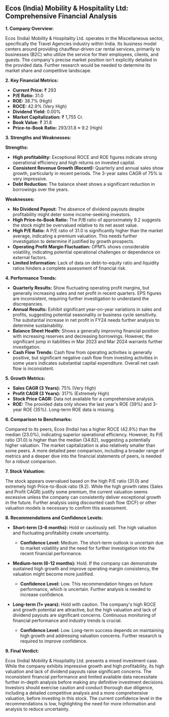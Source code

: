 ## Ecos (India) Mobility & Hospitality Ltd: Comprehensive Financial Analysis

**1. Company Overview:**

Ecos (India) Mobility & Hospitality Ltd. operates in the Miscellaneous sector, specifically the Travel Agencies industry within India.  Its business model centers around providing chauffeur-driven car rental services, primarily to businesses (B2C) who utilize the service for their employees, clients, and guests.  The company's precise market position isn't explicitly detailed in the provided data.  Further research would be needed to determine its market share and competitive landscape.

**2. Key Financial Metrics:**

* **Current Price:** ₹ 293
* **P/E Ratio:** 31.0
* **ROE:** 38.7% (High)
* **ROCE:** 42.9% (Very High)
* **Dividend Yield:** 0.00%
* **Market Capitalization:** ₹ 1,755 Cr.
* **Book Value:** ₹ 31.8
* **Price-to-Book Ratio:**  293/31.8 ≈ 9.2 (High)


**3. Strengths and Weaknesses:**

**Strengths:**

* **High profitability:**  Exceptional ROCE and ROE figures indicate strong operational efficiency and high returns on invested capital.
* **Consistent Revenue Growth (Recent):** Quarterly and annual sales show growth, particularly in recent periods.  The 3-year sales CAGR of 75% is very impressive.
* **Debt Reduction:** The balance sheet shows a significant reduction in borrowings over the years.

**Weaknesses:**

* **No Dividend Payout:** The absence of dividend payouts despite profitability might deter some income-seeking investors.
* **High Price-to-Book Ratio:** The P/B ratio of approximately 9.2 suggests the stock might be overvalued relative to its net asset value.
* **High P/E Ratio:** A P/E ratio of 31.0 is significantly higher than the market average, indicating a premium valuation.  This needs further investigation to determine if justified by growth prospects.
* **Operating Profit Margin Fluctuation:** OPM% shows considerable volatility, indicating potential operational challenges or dependence on external factors.
* **Limited Information:** Lack of data on debt-to-equity ratio and liquidity ratios hinders a complete assessment of financial risk.


**4. Performance Trends:**

* **Quarterly Results:** Show fluctuating operating profit margins, but generally increasing sales and net profit in recent quarters.  EPS figures are inconsistent, requiring further investigation to understand the discrepancies.
* **Annual Results:**  Exhibit significant year-on-year variations in sales and profits, suggesting potential seasonality or business cycle sensitivity.  The substantial increase in net profit in FY24 needs further analysis to determine sustainability.
* **Balance Sheet Health:** Shows a generally improving financial position with increasing reserves and decreasing borrowings. However, the significant jump in liabilities in Mar 2023 and Mar 2024 warrants further investigation.
* **Cash Flow Trends:**  Cash flow from operating activities is generally positive, but significant negative cash flow from investing activities in some years indicates substantial capital expenditure.  Overall net cash flow is inconsistent.

**5. Growth Metrics:**

* **Sales CAGR (3 Years):** 75% (Very High)
* **Profit CAGR (3 Years):** 317% (Extremely High)
* **Stock Price CAGR:**  Data not available for a comprehensive analysis.
* **ROE:**  The provided data only shows the last year's ROE (39%) and 3-year ROE (35%).  Long-term ROE data is missing.

**6. Comparison to Benchmarks:**

Compared to its peers, Ecos (India) has a higher ROCE (42.9%) than the median (23.0%), indicating superior operational efficiency. However, its P/E ratio (31.0) is higher than the median (34.82), suggesting a potentially higher valuation.  The market capitalization is also relatively smaller than some peers.  A more detailed peer comparison, including a broader range of metrics and a deeper dive into the financial statements of peers, is needed for a robust comparison.

**7. Stock Valuation:**

The stock appears overvalued based on the high P/E ratio (31.0) and extremely high Price-to-Book ratio (9.2). While the high growth rates (Sales and Profit CAGR) justify some premium, the current valuation seems excessive unless the company can consistently deliver exceptional growth in the future.  Further analysis using discounted cash flow (DCF) or other valuation models is necessary to confirm this assessment.

**8. Recommendations and Confidence Levels:**

* **Short-term (3-6 months):** Hold or cautiously sell.  The high valuation and fluctuating profitability create uncertainty.
    * **Confidence Level:** Medium.  The short-term outlook is uncertain due to market volatility and the need for further investigation into the recent financial performance.

* **Medium-term (6-12 months):** Hold.  If the company can demonstrate sustained high growth and improve operating margin consistency, the valuation might become more justified.
    * **Confidence Level:** Low.  This recommendation hinges on future performance, which is uncertain.  Further analysis is needed to increase confidence.

* **Long-term (1+ years):**  Hold with caution.  The company's high ROCE and growth potential are attractive, but the high valuation and lack of dividend payouts are significant concerns.  Continuous monitoring of financial performance and industry trends is crucial.
    * **Confidence Level:** Low.  Long-term success depends on maintaining high growth and addressing valuation concerns.  Further research is required to improve confidence.


**9. Final Verdict:**

Ecos (India) Mobility & Hospitality Ltd. presents a mixed investment case.  While the company exhibits impressive growth and high profitability, its high valuation and lack of dividend payouts raise significant concerns.  The inconsistent financial performance and limited available data necessitate further in-depth analysis before making any definitive investment decisions.  Investors should exercise caution and conduct thorough due diligence, including a detailed competitive analysis and a more comprehensive valuation, before investing in this stock.  The current confidence level in the recommendations is low, highlighting the need for more information and analysis to reduce uncertainty.
